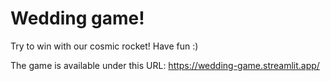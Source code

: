# Wedding game!
Try to win with our cosmic rocket! Have fun :)

The game is available under this URL: https://wedding-game.streamlit.app/
